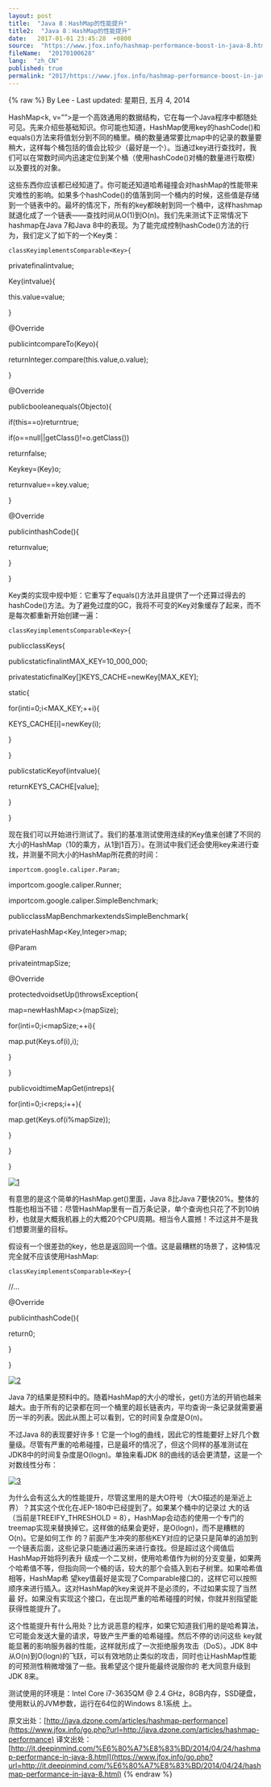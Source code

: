 ```yaml
---
layout: post
title:  "Java 8：HashMap的性能提升"
title2:  "Java 8：HashMap的性能提升"
date:   2017-01-01 23:45:28  +0800
source:  "https://www.jfox.info/hashmap-performance-boost-in-java-8.html"
fileName:  "20170100628"
lang:  "zh_CN"
published: true
permalink: "2017/https://www.jfox.info/hashmap-performance-boost-in-java-8.html"
---
```

{% raw %}
By Lee - Last updated: 星期日, 五月 4, 2014

HashMap<k, v=””>是一个高效通用的数据结构，它在每一个Java程序中都随处可见。先来介绍些基础知识。你可能也知道，HashMap使用key的hashCode()和equals()方法来将值划分到不同的桶里。桶的数量通常要比map中的记录的数量要稍大，这样每个桶包括的值会比较少（最好是一个）。当通过key进行查找时，我们可以在常数时间内迅速定位到某个桶（使用hashCode()对桶的数量进行取模）以及要找的对象。

这些东西你应该都已经知道了。你可能还知道哈希碰撞会对hashMap的性能带来灾难性的影响。如果多个hashCode()的值落到同一个桶内的时候，这些值是存储到一个链表中的。最坏的情况下，所有的key都映射到同一个桶中，这样hashmap就退化成了一个链表——查找时间从O(1)到O(n)。我们先来测试下正常情况下hashmap在Java 7和Java 8中的表现。为了能完成控制hashCode()方法的行为，我们定义了如下的一个Key类：

    classKeyimplementsComparable<Key>{

privatefinalintvalue;

Key(intvalue){

this.value=value;

}

@Override

publicintcompareTo(Keyo){

returnInteger.compare(this.value,o.value);

}

@Override

publicbooleanequals(Objecto){

if(this==o)returntrue;

if(o==null||getClass()!=o.getClass())

returnfalse;

Keykey=(Key)o;

returnvalue==key.value;

}

@Override

publicinthashCode(){

returnvalue;

}

}

Key类的实现中规中矩：它重写了equals()方法并且提供了一个还算过得去的hashCode()方法。为了避免过度的GC，我将不可变的Key对象缓存了起来，而不是每次都重新开始创建一遍：

    classKeyimplementsComparable<Key>{

publicclassKeys{

publicstaticfinalintMAX_KEY=10_000_000;

privatestaticfinalKey[]KEYS_CACHE=newKey[MAX_KEY];

static{

for(inti=0;i<MAX_KEY;++i){

KEYS_CACHE[i]=newKey(i);

}

}

publicstaticKeyof(intvalue){

returnKEYS_CACHE[value];

}

}

现在我们可以开始进行测试了。我们的基准测试使用连续的Key值来创建了不同的大小的HashMap（10的乘方，从1到1百万）。在测试中我们还会使用key来进行查找，并测量不同大小的HashMap所花费的时间：

    importcom.google.caliper.Param;

importcom.google.caliper.Runner;

importcom.google.caliper.SimpleBenchmark;

publicclassMapBenchmarkextendsSimpleBenchmark{

privateHashMap<Key,Integer>map;

@Param

privateintmapSize;

@Override

protectedvoidsetUp()throwsException{

map=newHashMap<>(mapSize);

for(inti=0;i<mapSize;++i){

map.put(Keys.of(i),i);

}

}

publicvoidtimeMapGet(intreps){

for(inti=0;i<reps;i++){

map.get(Keys.of(i%mapSize));

}

}

}

[![1](http://www.jfox.info/wp-content/uploads/2014/05/1.png)](https://www.jfox.info/go.php?url=http://www.jfox.info/wp-content/uploads/2014/05/1.png)

有意思的是这个简单的HashMap.get()里面，Java 8比Java 7要快20%。整体的性能也相当不错：尽管HashMap里有一百万条记录，单个查询也只花了不到10纳秒，也就是大概我机器上的大概20个CPU周期。相当令人震撼！不过这并不是我们想要测量的目标。

假设有一个很差劲的key，他总是返回同一个值。这是最糟糕的场景了，这种情况完全就不应该使用HashMap:

    classKeyimplementsComparable<Key>{

//…

@Override

publicinthashCode(){

return0;

}

}

[![2](http://www.jfox.info/wp-content/uploads/2014/05/2.png)](https://www.jfox.info/go.php?url=http://www.jfox.info/wp-content/uploads/2014/05/2.png)

Java 7的结果是预料中的。随着HashMap的大小的增长，get()方法的开销也越来越大。由于所有的记录都在同一个桶里的超长链表内，平均查询一条记录就需要遍历一半的列表。因此从图上可以看到，它的时间复杂度是O(n)。

不过Java 8的表现要好许多！它是一个log的曲线，因此它的性能要好上好几个数量级。尽管有严重的哈希碰撞，已是最坏的情况了，但这个同样的基准测试在JDK8中的时间复杂度是O(logn)。单独来看JDK 8的曲线的话会更清楚，这是一个对数线性分布：

[![3](http://www.jfox.info/wp-content/uploads/2014/05/3.png)](https://www.jfox.info/go.php?url=http://www.jfox.info/wp-content/uploads/2014/05/3.png)

为什么会有这么大的性能提升，尽管这里用的是大O符号（大O描述的是渐近上界）？其实这个优化在JEP-180中已经提到了。如果某个桶中的记录过 大的话（当前是TREEIFY_THRESHOLD = 8），HashMap会动态的使用一个专门的treemap实现来替换掉它。这样做的结果会更好，是O(logn)，而不是糟糕的O(n)。它是如何工作 的？前面产生冲突的那些KEY对应的记录只是简单的追加到一个链表后面，这些记录只能通过遍历来进行查找。但是超过这个阈值后HashMap开始将列表升 级成一个二叉树，使用哈希值作为树的分支变量，如果两个哈希值不等，但指向同一个桶的话，较大的那个会插入到右子树里。如果哈希值相等，HashMap希 望key值最好是实现了Comparable接口的，这样它可以按照顺序来进行插入。这对HashMap的key来说并不是必须的，不过如果实现了当然最 好。如果没有实现这个接口，在出现严重的哈希碰撞的时候，你就并别指望能获得性能提升了。

这个性能提升有什么用处？比方说恶意的程序，如果它知道我们用的是哈希算法，它可能会发送大量的请求，导致产生严重的哈希碰撞。然后不停的访问这些 key就能显著的影响服务器的性能，这样就形成了一次拒绝服务攻击（DoS）。JDK 8中从O(n)到O(logn)的飞跃，可以有效地防止类似的攻击，同时也让HashMap性能的可预测性稍微增强了一些。我希望这个提升能最终说服你的 老大同意升级到JDK 8来。

测试使用的环境是：Intel Core i7-3635QM @ 2.4 GHz，8GB内存，SSD硬盘，使用默认的JVM参数，运行在64位的Windows 8.1系统 上。

原文出处：[http://java.dzone.com/articles/hashmap-performance](https://www.jfox.info/go.php?url=http://java.dzone.com/articles/hashmap-performance)   译文出处： [http://it.deepinmind.com/%E6%80%A7%E8%83%BD/2014/04/24/hashmap-performance-in-java-8.html](https://www.jfox.info/go.php?url=http://it.deepinmind.com/%E6%80%A7%E8%83%BD/2014/04/24/hashmap-performance-in-java-8.html)
{% endraw %}

